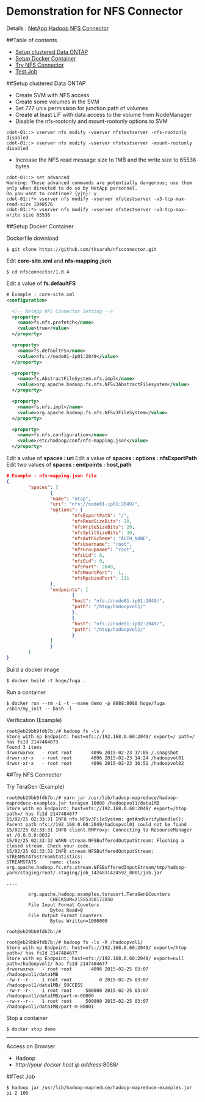 # Demonstration for NFS Connector

Details : [NetApp Hadoop NFS Connector](https://github.com/NetApp/NetApp-Hadoop-NFS-Connector)


##Table of contents

 * [Setup clustered Data ONTAP](#cdot)
 * [Setup Docker Container](#cont)
 * [Try NFS Connector](#try)
 * [Test Job](#test)

<a name="cdot"></a>
##Setup clustered Data ONTAP

* Create SVM with NFS access
* Create some volumes in the SVM
* Set 777 unix permission for junction path of volumes
* Create at least LIF with data access to the volume from NodeManager
* Disable the nfs-rootonly and mount-rootonly options to SVM
```
cdot-01::> vserver nfs modify -vserver nfstestserver -nfs-rootonly disabled
cdot-01::> vserver nfs modify -vserver nfstestserver -mount-rootonly disabled
```
* Increase the NFS read message size to 1MB and the write size to 65536 bytes

```
cdot-01::> set advanced
Warning: These advanced commands are potentially dangerous; use them only when directed to do so by NetApp personnel.
Do you want to continue? {y|n}: y
cdot-01::*> vserver nfs modify -vserver nfstestserver -v3-tcp-max-read-size 1048576
cdot-01::*> vserver nfs modify -vserver nfstestserver -v3-tcp-max-write-size 65536
```

<a name="cont"></a>
##Setup Docker Container 

Dockerfile download
```
$ git clone https://github.com/tksarah/nfsconnector.git
```

Edit **core-site.xml** and **nfs-mapping.json**
```
$ cd nfsconnector/1.0.4
```

Edit a value of **fs.defaultFS**

```xml
# Example : core-site.xml
<configuration>

  <!-- NetApp NFS Connector Setting -->
  <property>
    <name>fs.nfs.prefetch</name>
    <value>true</value>
  </property>

  <property>
    <name>fs.defaultFS</name>
    <value>nfs://node01-ip01:2049</value>
  </property>

  <property>
    <name>fs.AbstractFileSystem.nfs.impl</name>
    <value>org.apache.hadoop.fs.nfs.NFSv3AbstractFilesystem</value>
  </property>

  <property>
    <name>fs.nfs.impl</name>
    <value>org.apache.hadoop.fs.nfs.NFSv3FileSystem</value>
  </property>

  <property>
    <name>fs.nfs.configuration</name>
    <value>/etc/hadoop/conf/nfs-mapping.json</value>
  </property>
```

Edit a value of **spaces : uri**
Edit a value of **spaces : options : nfsExportPath**
Edit two values of **spaces : endpoints : host,path**

```json
# Example : nfs-mapping.json file
{
        "spaces": [
                {
                "name": "ntap",
                "uri": "nfs://node01-ip01:2049/",
                "options": {
                        "nfsExportPath": "/",
                        "nfsReadSizeBits": 20,
                        "nfsWriteSizeBits": 20,
                        "nfsSplitSizeBits": 30,
                        "nfsAuthScheme": "AUTH_NONE",
                        "nfsUsername": "root",
                        "nfsGroupname": "root",
                        "nfsUid": 0,
                        "nfsGid": 0,
                        "nfsPort": 2049,
                        "nfsMountPort": -1,
                        "nfsRpcbindPort": 111
                },
                "endpoints": [
                        {
                        "host": "nfs://node01-ip01:2049/",
                        "path": "/htop/hadoopvol1/"
                        },
                        {
                        "host": "nfs://node01-ip02:2049/",
                        "path": "/htop/hadoopvol2/"
                        }
                ]
                }
        ]
}
```
Build a docker image
```
$ docker build -t hoge/fuga .
```
Run a container
```
$ docker run --rm -i -t --name demo -p 8088:8088 hoge/fuga /sbin/my_init -- bash -l
``` 

Verification (Example)
```
root@eb29bb9fdb7b:/# hadoop fs -ls /
Store with ep Endpoint: host=nfs://192.168.0.60:2049/ export=/ path=/ has fsId 2147484673
Found 3 items
drwxrwxrwx   - root root       4096 2015-02-23 17:05 /.snapshot
drwxr-xr-x   - root root       4096 2015-02-23 14:24 /hadoopvol01
drwxr-xr-x   - root root       4096 2015-02-23 16:51 /hadoopvol02
```

<a name="try"></a>
##Try NFS Connector


Try TeraGen (Example)
```
root@eb29bb9fdb7b:/# yarn jar /usr/lib/hadoop-mapreduce/hadoop-mapreduce-examples.jar teragen 10000 /hadoopvol1/data1MB
Store with ep Endpoint: host=nfs://192.168.0.60:2049/ export=/htop path=/ has fsId 2147484677
15/02/25 02:33:31 INFO nfs.NFSv3FileSystem: getAndVerifyHandle(): Parent path nfs://192.168.0.60:2049/hadoopvol01 could not be found
15/02/25 02:33:31 INFO client.RMProxy: Connecting to ResourceManager at /0.0.0.0:8032
15/02/25 02:33:32 WARN stream.NFSBufferedOutputStream: Flushing a closed stream. Check your code.
15/02/25 02:33:32 INFO stream.NFSBufferedOutputStream: STREAMSTATSstreamStatistics:
STREAMSTATS     name: class org.apache.hadoop.fs.nfs.stream.NFSBufferedInputStream/tmp/hadoop-yarn/staging/root/.staging/job_1424831424592_0001/job.jar

....

        org.apache.hadoop.examples.terasort.TeraGen$Counters
                CHECKSUM=21555350172850
        File Input Format Counters
                Bytes Read=0
        File Output Format Counters
                Bytes Written=1000000

root@eb29bb9fdb7b:/# 

root@eb29bb9fdb7b:/# hadoop fs -ls -R /hadoopvol1/
Store with ep Endpoint: host=nfs://192.168.0.60:2049/ export=/htop path=/ has fsId 2147484677
Store with ep Endpoint: host=nfs://192.168.0.60:2049/ export=null path=/hadoopvol1/ has fsId 2147484677
drwxrwxrwx   - root root       4096 2015-02-25 03:07 /hadoopvol1/data1MB
-rw-r--r--   1 root root          0 2015-02-25 03:07 /hadoopvol1/data1MB/_SUCCESS
-rw-r--r--   1 root root     500000 2015-02-25 03:07 /hadoopvol1/data1MB/part-m-00000
-rw-r--r--   1 root root     500000 2015-02-25 03:07 /hadoopvol1/data1MB/part-m-00001
```
Stop a container
```
$ docker stop demo
```

****

Access on Browser

* Hadoop
 * http://*your docker host ip address*:8088/

<a name="test"></a>
##Test Job

```
$ hadoop jar /usr/lib/hadoop-mapreduce/hadoop-mapreduce-examples.jar pi 2 100
```
